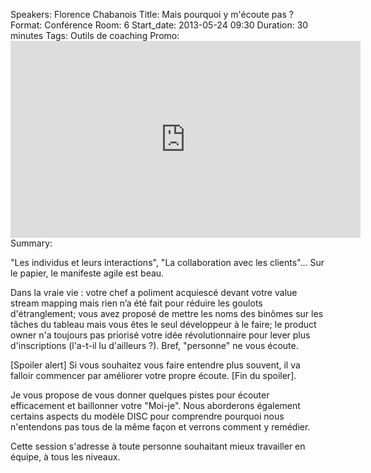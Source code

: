 Speakers: Florence Chabanois
Title: Mais pourquoi y m'écoute pas ?
Format: Conférence
Room: 6
Start_date: 2013-05-24 09:30
Duration: 30 minutes
Tags: Outils de coaching
Promo: <iframe width="560" height="315" src="http://www.youtube.com/embed/v4cqc3f_FUw" frameborder="0" allowfullscreen></iframe>
Summary:

"Les individus et leurs interactions", "La collaboration avec les clients"... Sur le papier, le manifeste agile est beau.

Dans la vraie vie :  votre chef a poliment acquiescé devant votre value stream mapping mais rien n’a été fait pour réduire les goulots d'étranglement; vous avez proposé de mettre les noms des binômes sur les tâches du tableau mais vous êtes le seul développeur à le faire; le product owner n'a toujours pas priorisé votre idée révolutionnaire pour lever plus d'inscriptions (l'a-t-il lu d'ailleurs ?).
Bref, "personne" ne vous écoute.

[Spoiler alert] Si vous souhaitez vous faire entendre plus souvent, il va falloir commencer par améliorer votre propre écoute. [Fin du spoiler].

Je vous propose de vous donner quelques pistes pour écouter efficacement et baillonner votre "Moi-je".
Nous aborderons également certains aspects du modèle DISC pour comprendre pourquoi nous n'entendons pas tous de la même façon et verrons comment y remédier.

Cette session s'adresse à toute personne souhaitant mieux travailler en équipe, à tous les niveaux.
